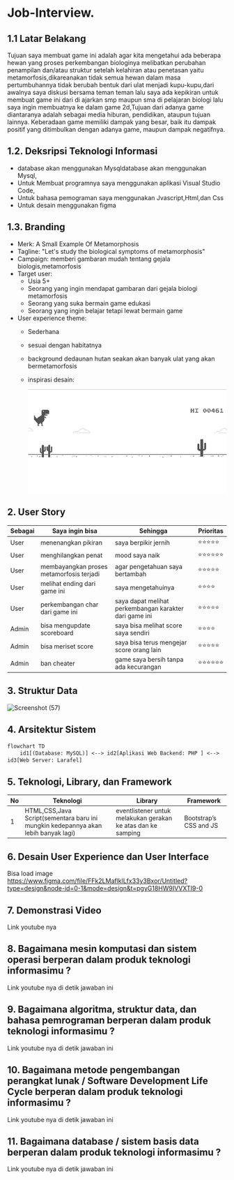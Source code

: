 # Job-Interview.
## 1.1 Latar Belakang

Tujuan saya membuat game ini adalah agar kita mengetahui ada beberapa hewan yang proses perkembangan biologinya melibatkan perubahan penampilan dan/atau struktur setelah kelahiran atau penetasan yaitu metamorfosis,dikareanakan tidak semua hewan dalam masa pertumbuhannya tidak berubah bentuk dari ulat menjadi kupu-kupu,dari awalnya saya diskusi bersama teman teman lalu saya ada kepikiran untuk membuat game ini dari di ajarkan smp maupun sma di pelajaran biologi lalu saya ingin membuatnya ke dalam game 2d,Tujuan dari adanya game diantaranya adalah sebagai media hiburan, pendidikan, ataupun tujuan lainnya. Keberadaan game memiliki dampak yang besar, baik itu dampak positif yang ditimbulkan dengan adanya game, maupun dampak negatifnya.

## 1.2. Deksripsi Teknologi Informasi
- database akan menggunakan Mysqldatabase akan menggunakan Mysql,
- Untuk Membuat programnya saya menggunakan aplikasi Visual Studio Code,
- Untuk bahasa pemograman saya menggunakan Jvascript,Html,dan Css
- Untuk desain menggunakan figma
  

## 1.3. Branding

- Merk: A Small Example Of Metamorphosis
- Tagline: "Let's study the biological symptoms of metamorphosis"
- Campaign: memberi gambaran mudah tentang gejala biologis,metamorfosis
- Target user:
    - Usia 5+
    - Seorang yang ingin mendapat gambaran dari gejala biologi metamorfosis
    - Seorang yang suka bermain game edukasi
    - Seorang yang ingin belajar tetapi lewat bermain game
- User experience theme:
    - Sederhana
    - sesuai dengan habitatnya
    - background dedaunan hutan seakan akan banyak ulat yang akan bermetamorfosis
    - inspirasi desain:
 
      
      ![inspirasi](/game-dino.jpg)

   

## 2. User Story
Sebagai | Saya ingin bisa | Sehingga | Prioritas
---|---|---|---
User | menenangkan pikiran | saya berpikir jernih | ⭐⭐⭐⭐⭐
User | menghilangkan penat | mood saya naik| ⭐⭐⭐⭐⭐⭐
User | membayangkan proses metamorfosis terjadi | agar pengetahuan saya bertambah | ⭐⭐⭐⭐⭐
User | melihat ending dari game ini | saya mengetahuinya | ⭐⭐⭐⭐
User | perkembangan char dari game ini| saya dapat melihat perkembangan karakter dari game ini|⭐⭐⭐⭐⭐
Admin| bisa mengupdate scoreboard | saya bisa melihat score saya sendiri|⭐⭐⭐⭐
Admin| bisa meriset score | saya bisa terus mengejar score orang lain | ⭐⭐⭐⭐⭐
Admin| ban cheater | game saya bersih tanpa ada kecurangan| ⭐⭐⭐⭐⭐⭐

## 3. Struktur Data

![Screenshot (57)](https://github.com/dffanzm/Job-Interview./assets/144572098/685ca1f0-0368-4ec2-94e4-6fdc93b572fa)


## 4. Arsitektur Sistem

```mermaid
flowchart TD
    id1[(Database: MySQL)] <--> id2[Aplikasi Web Backend: PHP ] <--> id3[Web Server: Larafel]  
```


## 5. Teknologi, Library, dan Framework

No | Teknologi | Library | Framework
---|---|---|---
1 | HTML,CSS,Java Script(sementara baru ini mungkin kedepannya akan lebih banyak lagi) | eventlistener untuk melakukan gerakan ke atas dan ke samping | Bootstrap’s CSS and JS

## 6. Desain User Experience dan User Interface

Bisa load image 
https://www.figma.com/file/FFk2LMaflklLfx33y3Bxor/Untitled?type=design&node-id=0-1&mode=design&t=pgyG18HW9IVVXTI9-0

## 7. Demonstrasi Video

Link youtube nya

## 8. Bagaimana mesin komputasi dan sistem operasi berperan dalam produk teknologi informasimu ?

Link youtube nya di detik jawaban ini

## 9. Bagaimana algoritma, struktur data, dan bahasa pemrograman berperan dalam produk teknologi informasimu ?

Link youtube nya di detik jawaban ini

## 10. Bagaimana metode pengembangan perangkat lunak / Software Development Life Cycle berperan dalam produk teknologi informasimu ?

Link youtube nya di detik jawaban ini

## 11. Bagaimana database / sistem basis data berperan dalam produk teknologi informasimu ?

Link youtube nya di detik jawaban ini
